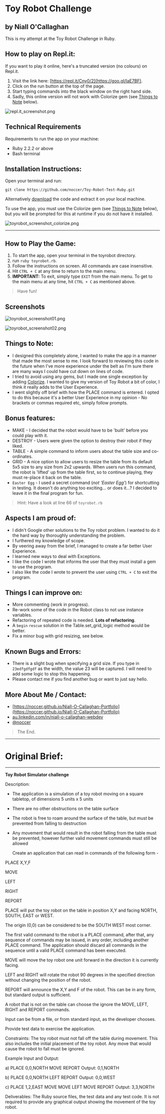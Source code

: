 # Toy Robot Challenge

## by Niall O'Callaghan

This is my attempt at the Toy Robot Challenge in Ruby.

## How to play on Repl.it:

If you want to play it online, here's a truncated version (no colours) on Repl.it.

1. Visit the link here: [https://repl.it/Cny0/2](https://goo.gl/IaE7BF).
2. Click on the run button at the top of the page.
3. Start typing commands into the black window on the right hand side.
4. Sadly, this online version will not work with Colorize gem (see [Things to Note](#things-to-note) below).

![repl.it_screenshot.png](img/repl.it_screenshot.png)

## Technical Requirements

Requirements to run the app on your machine:

- Ruby 2.2.2 or above
- Bash terminal

## Installation Instructions:

Open your terminal and run:

```
git clone https://github.com/noccer/Toy-Robot-Test-Ruby.git
```

Alternatively [download](https://github.com/noccer/Toy-Robot-Test-Ruby/archive/master.zip) the code and extract it on your local machine.

To use the app, you must use the Colorize gem (see [Things to Note](#things-to-note) below), but you will be prompted for this at runtime if you do not have it installed.

![toyrobot_screenshot_colorize.png](img/toyrobot_screenshot_colorize.png)

--------------------------------------------------------------------------------

## How to Play the Game:

1. To start the app, open your terminal in the toyrobot directory.
2. run `ruby toyrobot.rb`.
3. Follow the instructions on screen. All commands are case insensitive.
4. Hit `CTRL + C` at any time to return to the main menu.
5. **IMPORTANT:** To exit, simply type `EXIT` from the main menu. To get to the main menu at any time, hit `CTRL + C` as mentioned above.

> Have fun!

## Screenshots

![toyrobot_screenshot01.png](img/toyrobot_screenshot01.png)

![toyrobot_screenshot02.png](img/toyrobot_screenshot02.png)

## Things to Note:

- I designed this completely alone, I wanted to make the app in a manner that made the most sense to me. I look forward to reviewing this code in the future when I've more experience under the belt as I'm sure there are many ways I could have cut down on lines of code.
- I tried to avoid using any gems, but I made one single exception by adding [Colorize](https://github.com/fazibear/colorize). I wanted to give my version of Toy Robot a bit of color, I think it really adds to the User Experience.
- I went slightly off brief with how the PLACE command is entered. I opted to do this because it's a better User Experience in my opinion - No brackets or commas required etc, simply follow prompts.

## Bonus features:

- MAKE - I decided that the robot would have to be 'built' before you could play with it.
- DESTROY - Users were given the option to destroy their robot if they liked.
- TABLE - A simple command to inform users about the table size and co-ordinates.
- GRID - A nice option to allow users to resize the table from its default 5x5 size to any size from 2x2 upwards. When users run this command, the robot is 'lifted' up from the table first, so to continue playing, they must re-place it back on the table.
- `Easter Egg` - I used a secret command (_not 'Easter Egg'_) for shortcutting in testing. It doesn't do anything too exciting... or does it...? I decided to leave it in the final program for fun.

> Hint: Have a look at line 66 of `toyrobot.rb`

## Aspects I am proud of:

- I didn't Google other solutions to the Toy robot problem. I wanted to do it the hard way by thoroughly understanding the problem.
- I furthered my knowledge of scope.
- By veering away from the brief, I managed to create a far better User Experience.
- I learned new ways to deal with Exceptions.
- I like the code I wrote that informs the user that they must install a gem to use the program.
- I also like the code I wrote to prevent the user using `CTRL + C` to exit the program.

## Things I can improve on:

- More commenting (work in progress).
- Re-work some of the code in the Robot class to not use instance variables.
- Refactoring of repeated code is needed. **Lots of refactoring**.
- A `begin` `rescue` solution in the Table.set_grid_logic method would be better.
- Fix a minor bug with grid resizing, see below.

## Known Bugs and Errors:

- There is a slight bug when specifying a grid size. If you type in `23edfgdfgdf` as the width, the value 23 will be captured. I will need to add some logic to stop this happening.
- Please contact me if you find another bug or want to just say hello.

## More About Me / Contact:
  - [https://noccer.github.io/Niall-O-Callaghan-Portfolio](https://noccer.github.io/Niall-O-Callaghan-Portfolio)
  - [au.linkedin.com/in/niall-o-callaghan-webdev](https://au.linkedin.com/in/niall-o-callaghan-webdev)
  - [@noccer](https://twitter.com/noccer)

> The End.

--------------------------------------------------------------------------------

# Original Brief:

--------------------------------------------------------------------------------

**Toy Robot Simulator challenge**

Description:

- The application is a simulation of a toy robot moving on a square tabletop, of dimensions 5 units x 5 units
- There are no other obstructions on the table surface
- The robot is free to roam around the surface of the table, but must be prevented from falling to destruction
- Any movement that would result in the robot falling from the table must be prevented, however further valid movement commands must still be allowed

  Create an application that can read in commands of the following form -

PLACE X,Y,F

MOVE

LEFT

RIGHT

REPORT

PLACE will put the toy robot on the table in position X,Y and facing NORTH, SOUTH, EAST or WEST.

The origin (0,0) can be considered to be the SOUTH WEST most corner.

The first valid command to the robot is a PLACE command, after that, any sequence of commands may be issued, in any order, including another PLACE command. The application should discard all commands in the sequence until a valid PLACE command has been executed.

MOVE will move the toy robot one unit forward in the direction it is currently facing.

LEFT and RIGHT will rotate the robot 90 degrees in the specified direction without changing the position of the robot.

REPORT will announce the X,Y and F of the robot. This can be in any form, but standard output is sufficient.

A robot that is not on the table can choose the ignore the MOVE, LEFT, RIGHT and REPORT commands.

Input can be from a file, or from standard input, as the developer chooses.

Provide test data to exercise the application.

Constraints: The toy robot must not fall off the table during movement. This also includes the initial placement of the toy robot. Any move that would cause the robot to fall must be ignored.

Example Input and Output:

a) PLACE 0,0,NORTH MOVE REPORT Output: 0,1,NORTH

b) PLACE 0,0,NORTH LEFT REPORT Output: 0,0,WEST

c) PLACE 1,2,EAST MOVE MOVE LEFT MOVE REPORT Output: 3,3,NORTH

Deliverables: The Ruby source files, the test data and any test code. It is not required to provide any graphical output showing the movement of the toy robot.
